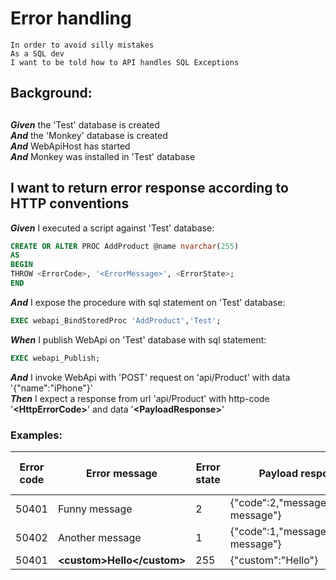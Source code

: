 # Error handling

	In order to avoid silly mistakes
	As a SQL dev
	I want to be told how to API handles SQL Exceptions
## Background: 
## 
**_Given_** the 'Test' database is created<br />
**_And_** the 'Monkey' database is created<br />
**_And_** WebApiHost has started<br />
**_And_** Monkey was installed in 'Test' database<br />
## I want to return error response according to HTTP conventions
**_Given_** I executed a script against 'Test' database:<br />
```Sql
CREATE OR ALTER PROC AddProduct @name nvarchar(255)
AS
BEGIN
THROW <ErrorCode>, '<ErrorMessage>', <ErrorState>;
END
```
**_And_** I expose the procedure with sql statement on 'Test' database:<br />
```Sql
EXEC webapi_BindStoredProc 'AddProduct','Test';
```
**_When_** I publish WebApi on 'Test' database with sql statement:<br />
```Sql
EXEC webapi_Publish;
```
**_And_** I invoke WebApi with 'POST' request on 'api/Product' with data '{"name":"iPhone"}'<br />
**_Then_** I expect a response from url 'api/Product' with http-code '**\<HttpErrorCode\>**' and data '**\<PayloadResponse\>**'<br />
### Examples:
| Error code | Error message | Error state | Payload response | Http error code| 
| --- | --- | --- | --- | ---| 
| 50401 | Funny message | 2 | {"code":2,"message":"Funny message"} | 401| 
| 50402 | Another message | 1 | {"code":1,"message":"Another message"} | 402| 
| 50401 | **\<custom\>**Hello**\</custom\>** | 255 | {"custom":"Hello"} | 401| 
